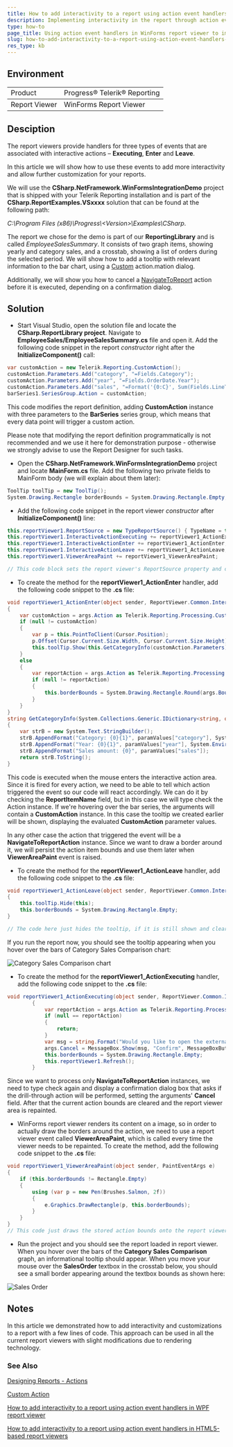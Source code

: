 ```yaml
---
title: How to add interactivity to a report using action event handlers in WinForms Report Viewer.
description: Implementing interactivity in the report through action event handlers in the WinForms report viewer.
type: how-to
page_title: Using action event handlers in WinForms report viewer to implement interactivity in the report.
slug: how-to-add-interactivity-to-a-report-using-action-event-handlers-in-winforms-report-viewer
res_type: kb
---
```


## Environment
<table>
	<tbody>
		<tr>
			<td>Product</td>
			<td>Progress® Telerik® Reporting</td>
		</tr>
	</tbody>
		<tbody>
		<tr>
			<td>Report Viewer</td>
			<td>WinForms Report Viewer</td>
		</tr>
	</tbody>
</table>

## Desciption

The report viewers provide handlers for three types of events that are associated with interactive actions – **Executing**, **Enter** and **Leave**. 

In this article we will show how to use these events to add more interactivity and allow further customization for your reports.

We will use the **CSharp.NetFramework.WinFormsIntegrationDemo** project that is shipped with your Telerik Reporting installation and is part of the **CSharp.ReportExamples.VSxxxx** solution that can be found at the following path:

*C:\Program Files (x86)\Progress\\<Version\>\Examples\CSharp*.   

The report we chose for the demo is part of our **ReportingLibrary** and is called _EmployeeSalesSummary_.
It consists of two graph items, showing yearly and category sales, 
and a crosstab, showing a list of orders during the selected period. 
We will show how to add a tooltip with relevant information to the bar chart, using a [Custom](../designing-reports-interactivity-custom-action) action.mation dialog.
 

Additionally, we will show you how to cancel a [NavigateToReport](./designing-reports-interactivity-drill-through-report-links) action before it is executed, depending on a confirmation dialog.  
  
## Solution 

- Start Visual Studio, open the solution file and locate the **CSharp.ReportLibrary project**. Navigate to **EmployeeSales/EmployeeSalesSummary.cs** file and open it. Add the following code snippet in the report *constructor* right after the **InitializeComponent()** call:
  
    
```cs
var customAction = new Telerik.Reporting.CustomAction();
customAction.Parameters.Add("category", "=Fields.Category");
customAction.Parameters.Add("year", "=Fields.OrderDate.Year");           
customAction.Parameters.Add("sales", "=Format('{0:C}', Sum(Fields.LineTotal)/1000.0)");
barSeries1.SeriesGroup.Action = customAction;
```

This code modifies the report definition, adding **CustomAction** instance with three parameters to the **BarSeries** series group, which means that every data point will trigger a custom action. 

Please note that modifying the report definition programmatically is not recommended and we use it here for demonstration purpose - otherwise we strongly advise to use the Report Designer for such tasks.

- Open the **CSharp.NetFramework.WinFormsIntegrationDemo** project and locate **MainForm.cs** file. Add the following two private fields to MainForm body (we will explain about them later):
    
```cs
ToolTip toolTip = new ToolTip();
System.Drawing.Rectangle borderBounds = System.Drawing.Rectangle.Empty;
```

- Add the following code snippet in the report viewer *constructor* after **InitializeComponent()** line:
    

```cs
this.reportViewer1.ReportSource = new TypeReportSource() { TypeName = typeof(CSharp.EmployeeSalesSummary).AssemblyQualifiedName };
this.reportViewer1.InteractiveActionExecuting += reportViewer1_ActionExecuting;
this.reportViewer1.InteractiveActionEnter += reportViewer1_ActionEnter;
this.reportViewer1.InteractiveActionLeave += reportViewer1_ActionLeave;
this.reportViewer1.ViewerAreaPaint += reportViewer1_ViewerAreaPaint;

// This code block sets the report viewer's ReportSource property and creates the handlers to the interactive action and viewer area paint events.
```

- To create the method for the **reportViewer1_ActionEnter** handler, add the following code snippet to the **.cs** file:


```cs
void reportViewer1_ActionEnter(object sender, ReportViewer.Common.InteractiveActionEventArgs args)
{
    var customAction = args.Action as Telerik.Reporting.Processing.CustomAction;
    if (null != customAction)
    {
        var p = this.PointToClient(Cursor.Position);
        p.Offset(Cursor.Current.Size.Width, Cursor.Current.Size.Height);
        this.toolTip.Show(this.GetCategoryInfo(customAction.Parameters), this, p, 5000);
    }
    else
    {
        var reportAction = args.Action as Telerik.Reporting.Processing.NavigateToReportAction;
        if (null != reportAction)
        {
            this.borderBounds = System.Drawing.Rectangle.Round(args.Bounds);
        }
    }
}
string GetCategoryInfo(System.Collections.Generic.IDictionary<string, object> paramValues)
{
    var strB = new System.Text.StringBuilder();
    strB.AppendFormat("Category: {0}{1}", paramValues["category"], System.Environment.NewLine);
    strB.AppendFormat("Year: {0}{1}", paramValues["year"], System.Environment.NewLine);
    strB.AppendFormat("Sales amount: {0}", paramValues["sales"]);
    return strB.ToString();
}
```

This code is executed when the mouse enters the interactive action area. Since it is fired for every action, we need to be able to tell which action triggered the event so our code will react accordingly. 
We can do it by checking the **ReportItemName** field, but in this case we will type check the Action instance.
If we're hovering over the bar series, the arguments will contain a **CustomAction** instance. In this case the tooltip we created earlier will be shown,
displaying the evaluated **CustomAction** parameter values.

In any other case the action that triggered the event will be a **NavigateToReportAction** instance. Since we want to draw a border around it,
we will persist the action item bounds and use them later when **ViewerAreaPaint** event is raised.
      

- To create the method for the **reportViewer1_ActionLeave** handler, add the following code snippet to the **.cs** file:

    

```cs
void reportViewer1_ActionLeave(object sender, ReportViewer.Common.InteractiveActionEventArgs args)
{
    this.toolTip.Hide(this);
    this.borderBounds = System.Drawing.Rectangle.Empty;
}

// The code here just hides the tooltip, if it is still shown and clears the stored action bounds.
```

If you run the report now, you should see the tooltip appearing when you hover over the bars of Category Sales Comparison chart:

![Category Sales Comparison chart](resources/customactionswinformsviewer_categorysalescomparison.png)


- To create the method for the **reportViewer1_ActionExecuting** handler, add the following code snippet to the **.cs** file:
    
```cs
void reportViewer1_ActionExecuting(object sender, ReportViewer.Common.InteractiveActionCancelEventArgs args)
        {
            var reportAction = args.Action as Telerik.Reporting.Processing.NavigateToReportAction;
            if (null == reportAction)
            {
                return;
            }
            var msg = string.Format("Would you like to open the external report for order number {0}?", reportAction.ReportSource.Parameters["OrderNumber"]);
            args.Cancel = MessageBox.Show(msg, "Confirm", MessageBoxButtons.OKCancel) != System.Windows.Forms.DialogResult.OK;
            this.borderBounds = System.Drawing.Rectangle.Empty;
            this.reportViewer1.Refresh();
        }
```

Since we want to process only **NavigateToReportAction** instances, 
we need to type check again and display a confirmation dialog box that asks if the drill-through action will be performed,
setting the arguments' **Cancel** field. After that the current action bounds are cleared and the report viewer area is repainted.

- WinForms report viewer renders its content on a image, so in order to actually draw the borders around the action, we need to use a report viewer event called **ViewerAreaPaint**, which is called every time the viewer needs to be repainted. To create the method, add the following code snippet to the **.cs** file:

```cs
void reportViewer1_ViewerAreaPaint(object sender, PaintEventArgs e)
{
    if (this.borderBounds != Rectangle.Empty)
    {
        using (var p = new Pen(Brushes.Salmon, 2f))
        {
            e.Graphics.DrawRectangle(p, this.borderBounds);
        }
    }
}
// This code just draws the stored action bounds onto the report viewer area. Note that this event is raised often, so it is not a good idea to use computation-heavy code within.
```

- Run the project and you should see the report loaded in report viewer.
When you hover over the bars of the **Category Sales Comparison** graph, an informational tooltip should appear.
When you move your mouse over the **SalesOrder** textbox in the crosstab below, you should see a small border appearing around the textbox bounds as shown here:

![Sales Order](resources/customactionswinformsviewer_ordersummary.png)

## Notes

In this article we demonstrated how to add interactivity and customizations to a report with a few lines of code. This approach can be used in all the current report viewers with slight modifications due to rendering technology.


### See Also

[Designing Reports - Actions](../designing-reports-interactivity-actions)

[Custom Action](../designing-reports-interactivity-custom-action)

[How to add interactivity to a report using action event handlers in WPF report viewer](./how-to-add-interactivity-to-a-report-using-action-event-handlers-in-wpf-report-viewer)

[How to add interactivity to a report using action event handlers in HTML5-based report viewers](./how-to-add-interactivity-to-a-report-using-action-event-handlers-with-html5-based-report-viewers)
